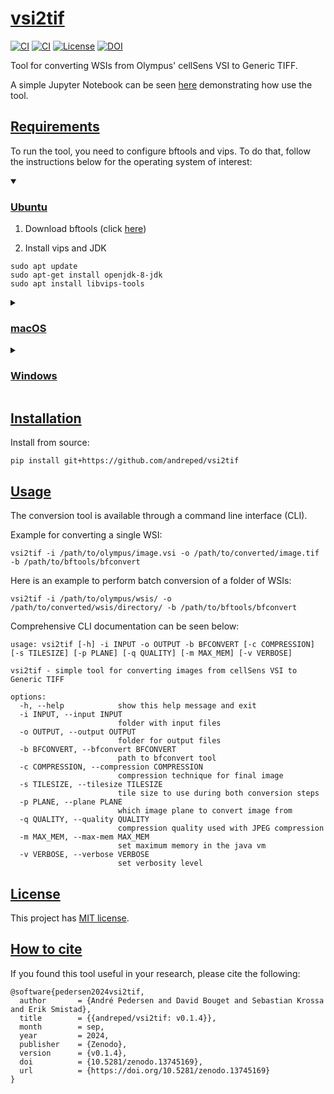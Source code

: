 # [vsi2tif](https://github.com/andreped/vsi2tif#vsi2tif)

[![CI](https://github.com/andreped/vsi2tif/workflows/Build%20Package/badge.svg)](https://github.com/andreped/vsi2tif/actions)
[![CI](https://github.com/andreped/vsi2tif/workflows/Check%20Linting/badge.svg)](https://github.com/andreped/vsi2tif/actions)
[![License](https://img.shields.io/badge/License-MIT-green.svg)](https://opensource.org/licenses/MIT)
[![DOI](https://zenodo.org/badge/DOI/10.5281/zenodo.13745169.svg)](https://doi.org/10.5281/zenodo.13745169)

Tool for converting WSIs from Olympus' cellSens VSI to Generic TIFF.

A simple Jupyter Notebook can be seen [here](https://github.com/andreped/vsi2tif/blob/main/notebooks/conversion_tutorial.ipynb) demonstrating how use the tool.

## [Requirements](https://github.com/andreped/vsi2tif#requirements)

To run the tool, you need to configure bftools and vips. To do that, follow the instructions below for the operating system of interest:

<details open>
<summary>

### [Ubuntu](https://github.com/andreped/vsi2tif#ubuntu)</summary>

1. Download bftools (click [here](http://downloads.openmicroscopy.org/latest/bio-formats5.6/artifacts/bftools.zip))

2. Install vips and JDK
```
sudo apt update
sudo apt-get install openjdk-8-jdk
sudo apt install libvips-tools
```

</details>


<details>
<summary>

### [macOS](https://github.com/andreped/vsi2tif#macos)</summary>

1. Download bftools (click [here](http://downloads.openmicroscopy.org/latest/bio-formats5.6/artifacts/bftools.zip))

2. Install vips and JDK
```
brew install --cask zulu@8
brew install vips
```

</details>

<details>
<summary>

### [Windows](https://github.com/andreped/vsi2tif#windows)</summary>

To install bftools and vips, I recommend using Powershell as much as possible to automate the installation steps.

1. Download bftools (click [here](http://downloads.openmicroscopy.org/latest/bio-formats5.6/artifacts/bftools.zip))

2. Download vips binary from Windows from [here](https://github.com/libvips/build-win64-mxe/releases) or use wget or similar
```
https://github.com/libvips/build-win64-mxe/releases/download/v8.15.3/vips-dev-w64-all-8.15.3.zip
```

3. Uncompress downloaded file and place it at an appropriate place, like at home
```
unzip ~/Downloads/vips-dev-w64-all-8.15.3.zip
mv ~/Downloads/vips-dev-w64-all-8.15.3/vips-dev-8.15/ ~/vips-dev-8.15/
```

4. Add path to `vips.exe` to the PATH (requires powershell administrator)
```
$Env:PATH += ";$HOME/vips-dev-8.15/bin/"
```

</details>


## [Installation](https://github.com/andreped/vsi2tif#installation)

Install from source:
```
pip install git+https://github.com/andreped/vsi2tif
```

## [Usage](https://github.com/andreped/vsi2tif#usage)

The conversion tool is available through a command line interface (CLI).

Example for converting a single WSI:
```
vsi2tif -i /path/to/olympus/image.vsi -o /path/to/converted/image.tif -b /path/to/bftools/bfconvert
```

Here is an example to perform batch conversion of a folder of WSIs:
```
vsi2tif -i /path/to/olympus/wsis/ -o /path/to/converted/wsis/directory/ -b /path/to/bftools/bfconvert
```

Comprehensive CLI documentation can be seen below:

```
usage: vsi2tif [-h] -i INPUT -o OUTPUT -b BFCONVERT [-c COMPRESSION] [-s TILESIZE] [-p PLANE] [-q QUALITY] [-m MAX_MEM] [-v VERBOSE]

vsi2tif - simple tool for converting images from cellSens VSI to Generic TIFF

options:
  -h, --help            show this help message and exit
  -i INPUT, --input INPUT
                        folder with input files
  -o OUTPUT, --output OUTPUT
                        folder for output files
  -b BFCONVERT, --bfconvert BFCONVERT
                        path to bfconvert tool
  -c COMPRESSION, --compression COMPRESSION
                        compression technique for final image
  -s TILESIZE, --tilesize TILESIZE
                        tile size to use during both conversion steps
  -p PLANE, --plane PLANE
                        which image plane to convert image from
  -q QUALITY, --quality QUALITY
                        compression quality used with JPEG compression
  -m MAX_MEM, --max-mem MAX_MEM
                        set maximum memory in the java vm
  -v VERBOSE, --verbose VERBOSE
                        set verbosity level
```

## [License](https://github.com/andreped/vsi2tif#license)

This project has [MIT license](https://github.com/andreped/vsi2tif/blob/main/LICENSE).

## [How to cite](https://github.com/andreped/vsi2tif#how-to-cite)

If you found this tool useful in your research, please cite the following:
```
@software{pedersen2024vsi2tif,
  author       = {André Pedersen and David Bouget and Sebastian Krossa and Erik Smistad},
  title        = {{andreped/vsi2tif: v0.1.4}},
  month        = sep,
  year         = 2024,
  publisher    = {Zenodo},
  version      = {v0.1.4},
  doi          = {10.5281/zenodo.13745169},
  url          = {https://doi.org/10.5281/zenodo.13745169}
}
```